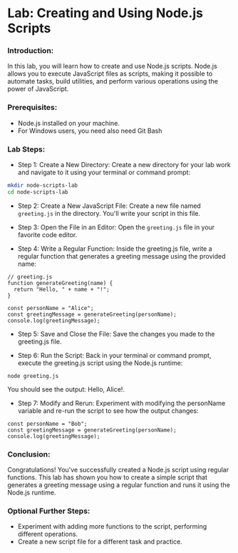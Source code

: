 # Lab: Creating and Using Node.js Scripts

### Introduction:

In this lab, you will learn how to create and use Node.js scripts. Node.js allows you to execute JavaScript files as scripts, making it possible to automate tasks, build utilities, and perform various operations using the power of JavaScript.

### Prerequisites:

- Node.js installed on your machine.
- For Windows users, you need also need Git Bash

### Lab Steps:

- Step 1: Create a New Directory:
Create a new directory for your lab work and navigate to it using your terminal or command prompt:

```bash
mkdir node-scripts-lab
cd node-scripts-lab
```

- Step 2: Create a New JavaScript File:
Create a new file named `greeting.js` in the directory. You'll write your script in this file.



- Step 3: Open the File in an Editor:
Open the `greeting.js` file in your favorite code editor.

- Step 4: Write a Regular Function:
Inside the greeting.js file, write a regular function that generates a greeting message using the provided name:

```shell
// greeting.js
function generateGreeting(name) {
  return "Hello, " + name + "!";
}

const personName = "Alice";
const greetingMessage = generateGreeting(personName);
console.log(greetingMessage);
```

- Step 5: Save and Close the File:
Save the changes you made to the greeting.js file.

- Step 6: Run the Script:
Back in your terminal or command prompt, execute the greeting.js script using the Node.js runtime:

```shell
node greeting.js
```

You should see the output: Hello, Alice!.

- Step 7: Modify and Rerun:
Experiment with modifying the personName variable and re-run the script to see how the output changes:

```shell
const personName = "Bob";
const greetingMessage = generateGreeting(personName);
console.log(greetingMessage);
```

### Conclusion:

Congratulations! You've successfully created a Node.js script using regular functions. This lab has shown you how to create a simple script that generates a greeting message using a regular function and runs it using the Node.js runtime.

###  Optional Further Steps:

- Experiment with adding more functions to the script, performing different operations.
- Create a new script file for a different task and practice.





